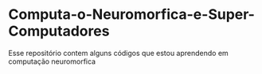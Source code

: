 # Computa-o-Neuromorfica-e-Super-Computadores
Esse repositório contem alguns códigos que estou aprendendo em computação neuromorfica 
